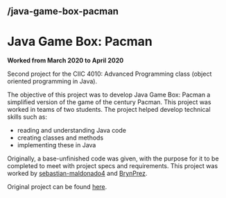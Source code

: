 ## /java-game-box-pacman

# Java Game Box: Pacman
**Worked from March 2020 to April 2020**

Second project for the CIIC 4010: Advanced Programming class (object oriented programming in Java).

The objective of this project was to develop Java Game Box: Pacman a simplified version of the game of the century Pacman. This project was worked in teams of two students. The project helped develop technical skills such as:

 - reading and understanding Java code
 - creating classes and methods
 - implementing these in Java

Originally, a base-unfinished code was given, with the purpose for it to be completed to meet with project specs and requirements. This project was worked by [sebastian-maldonado4](https://github.com/sebastian-maldonado4) and [BrynPrez](https://github.com/BrynPrez).

Original project can be found [here](https://github.com/uprm-ciic4010-s20/java-game-box-project-2-kk-coding).
